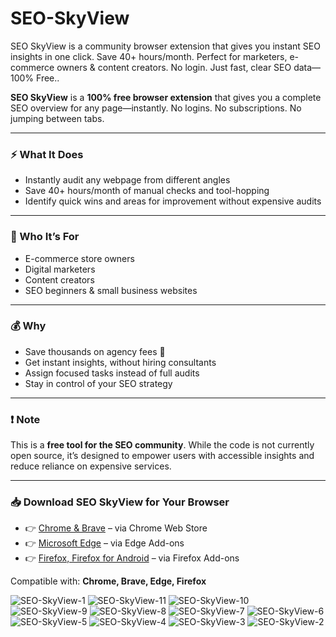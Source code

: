# SEO-SkyView
SEO SkyView is a community browser extension that gives you instant SEO insights in one click. Save 40+ hours/month. Perfect for marketers, e-commerce owners &amp; content creators. No login. Just fast, clear SEO data— 100% Free..

**SEO SkyView** is a **100% free browser extension** that gives you a complete SEO overview for any page—instantly.
No logins. No subscriptions. No jumping between tabs.

---

### ⚡ What It Does
- Instantly audit any webpage from different angles 
- Save 40+ hours/month of manual checks and tool-hopping
- Identify quick wins and areas for improvement without expensive audits

---

### 💼 Who It’s For
- E-commerce store owners
- Digital marketers
- Content creators
- SEO beginners & small business websites

---

### 💰 Why 
- Save thousands on agency fees 💸
- Get instant insights, without hiring consultants
- Assign focused tasks instead of full audits
- Stay in control of your SEO strategy

---

### ❗ Note
This is a **free tool for the SEO community**. While the code is not currently open source, it’s designed to empower users with accessible insights and reduce reliance on expensive services.

---

### 📥 Download SEO SkyView for Your Browser

- 👉 [Chrome & Brave](https://chromewebstore.google.com/detail/seo-skyview/ehgbdcbbmpbgelepakaljijoflbmjbep) – via Chrome Web Store  
- 👉 [Microsoft Edge](https://microsoftedge.microsoft.com/addons/detail/seo-skyview/kknlbnjkklfihibnlkbpnonagbfggaml) – via Edge Add-ons  
- 👉 [Firefox, Firefox for Android](https://addons.mozilla.org/en-GB/firefox/addon/seo-skyview/?utm_source=addons.mozilla.org&utm_medium=referral&utm_content=search) – via Firefox Add-ons

Compatible with: **Chrome, Brave, Edge, Firefox**

![SEO-SkyView-1](https://github.com/user-attachments/assets/f16af5a4-af17-475e-943f-c9b775d2455b)
![SEO-SkyView-11](https://github.com/user-attachments/assets/8a94e2ef-6867-41ce-bb1e-e6ff98619c98)
![SEO-SkyView-10](https://github.com/user-attachments/assets/54549125-010e-4184-aa5a-2d86f562c17e)
![SEO-SkyView-9](https://github.com/user-attachments/assets/32d3ca95-9e9c-4000-95a9-6336a1782a51)
![SEO-SkyView-8](https://github.com/user-attachments/assets/7d0dc44b-22eb-4648-8530-d3adabc66897)
![SEO-SkyView-7](https://github.com/user-attachments/assets/0b674d94-3a0a-4bc8-9809-cbc0c2a35cd2)
![SEO-SkyView-6](https://github.com/user-attachments/assets/2fc2969d-f86f-4d83-b333-c4061ec174e3)
![SEO-SkyView-5](https://github.com/user-attachments/assets/c3242888-080f-4a84-a255-ec7f823b95b8)
![SEO-SkyView-4](https://github.com/user-attachments/assets/6d9902c8-583b-44ba-85b2-807e92682d17)
![SEO-SkyView-3](https://github.com/user-attachments/assets/5fbaba32-9a63-4eb9-8e97-7b057264ee49)
![SEO-SkyView-2](https://github.com/user-attachments/assets/4c7e08ed-086d-4b60-8609-f83267e94e53)




